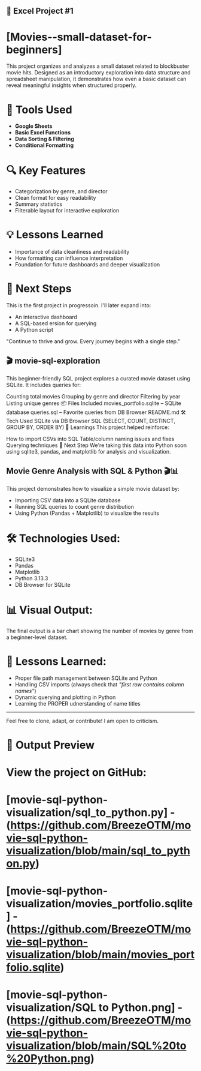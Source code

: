 ## 🔰 Excel Project #1
# [Movies--small-dataset-for-beginners]
This project organizes and analyzes a small dataset related to blockbuster movie hits. Designed as an introductory exploration into data structure and spreadsheet manipulation, it demonstrates how even a basic dataset can reveal meaningful insights when structured properly.

# 🧰 Tools Used
- **Google Sheets**
- **Basic Excel Functions**
- **Data Sorting & Filtering**
- **Conditional Formatting**
  
# 🔍 Key Features
- Categorization by genre, and director
- Clean format for easy readability
- Summary statistics
- Filterable layout for interactive exploration

# 💡 Lessons Learned
- Importance of data cleanliness and readability
- How formatting can influence interpretation
- Foundation for future dashboards and deeper visualization

# 📌 Next Steps
This is the first project in progressoin. I'll later expand into:
- An interactive dashboard
- A SQL-based ersion for querying
- A Python script

"Continue to thrive and grow. Every journey begins with a single step."


## 🎬 movie-sql-exploration
This beginner-friendly SQL project explores a curated movie dataset using SQLite. It includes queries for:

Counting total movies
Grouping by genre and director
Filtering by year
Listing unique genres
📦 Files Included
movies_portfolio.sqlite – SQLite database
queries.sql – Favorite queries from DB Browser
README.md
🛠️ Tech Used
SQLite via DB Browser
SQL (SELECT, COUNT, DISTINCT, GROUP BY, ORDER BY)
🧠 Learnings
This project helped reinforce:

How to import CSVs into SQL
Table/column naming issues and fixes
Querying techniques
🧁 Next Step
We're taking this data into Python soon using sqlite3, pandas, and matplotlib for analysis and visualization.



## Movie Genre Analysis with SQL & Python 🎬📊

This project demonstrates how to visualize a simple movie dataset by:
- Importing CSV data into a SQLite database
- Running SQL queries to count genre distribution
- Using Python (Pandas + Matplotlib) to visualize the results

# 🛠️ Technologies Used:
- SQLite3
- Pandas
- Matplotlib
- Python 3.13.3
- DB Browser for SQLite

# 📊 Visual Output:
The final output is a bar chart showing the number of movies by genre from a beginner-level dataset.

# 🧠 Lessons Learned:
- Proper file path management between SQLite and Python
- Handling CSV imports (always check that *"first row contains column names"*)
- Dynamic querying and plotting in Python
- Learning the PROPER udnerstanding of name titles

---

Feel free to clone, adapt, or contribute! I am open to criticism.

# 🎨 Output Preview
# View the project on GitHub:
# [movie-sql-python-visualization/sql_to_python.py]  - (https://github.com/BreezeOTM/movie-sql-python-visualization/blob/main/sql_to_python.py)
# [movie-sql-python-visualization/movies_portfolio.sqlite] - (https://github.com/BreezeOTM/movie-sql-python-visualization/blob/main/movies_portfolio.sqlite)
# [movie-sql-python-visualization/SQL to Python.png] - (https://github.com/BreezeOTM/movie-sql-python-visualization/blob/main/SQL%20to%20Python.png)
